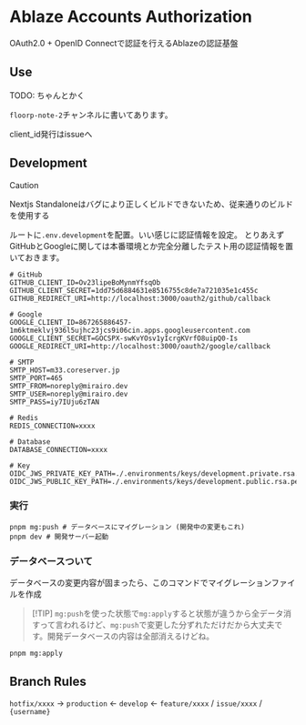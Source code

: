 # Ablaze Accounts Authorization

OAuth2.0 + OpenID Connectで認証を行えるAblazeの認証基盤

## Use

TODO: ちゃんとかく

`floorp-note-2`チャンネルに書いてあります。

client_id発行はissueへ

## Development

> [!CAUTION]
> Nextjs Standaloneはバグにより正しくビルドできないため、従来通りのビルドを使用する

ルートに`.env.development`を配置。いい感じに認証情報を設定。
とりあえずGitHubとGoogleに関しては本番環境とか完全分離したテスト用の認証情報を置いておきます。

```
# GitHub
GITHUB_CLIENT_ID=Ov23lipeBoMynmYfsqOb
GITHUB_CLIENT_SECRET=1dd75d6884631e8516755c8de7a721035e1c455c
GITHUB_REDIRECT_URI=http://localhost:3000/oauth2/github/callback

# Google
GOOGLE_CLIENT_ID=867265886457-1m6ktmeklvj936l5ujhc23jcs9i06cin.apps.googleusercontent.com
GOOGLE_CLIENT_SECRET=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
GOOGLE_REDIRECT_URI=http://localhost:3000/oauth2/google/callback

# SMTP
SMTP_HOST=m33.coreserver.jp
SMTP_PORT=465
SMTP_FROM=noreply@mirairo.dev
SMTP_USER=noreply@mirairo.dev
SMTP_PASS=iy7IUju6zTAN

# Redis
REDIS_CONNECTION=xxxx

# Database
DATABASE_CONNECTION=xxxx

# Key
OIDC_JWS_PRIVATE_KEY_PATH=./.environments/keys/development.private.rsa.pem
OIDC_JWS_PUBLIC_KEY_PATH=./.environments/keys/development.public.rsa.pem

```

### 実行

```
pnpm mg:push # データベースにマイグレーション (開発中の変更もこれ)
pnpm dev # 開発サーバー起動
```

### データベースついて

データベースの変更内容が固まったら、このコマンドでマイグレーションファイルを作成

>  [!TIP]
> `mg:push`を使った状態で`mg:apply`すると状態が違うから全データ消すって言われるけど、`mg:push`で変更した分ずれただけだから大丈夫です。開発データベースの内容は全部消えるけどね。

```
pnpm mg:apply
```

## Branch Rules

`hotfix/xxxx` -> `production` <- `develop` <- `feature/xxxx` / `issue/xxxx` / `{username}`
